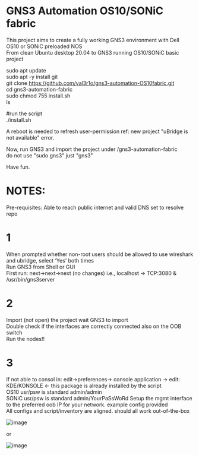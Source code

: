 # GNS3 Automation OS10/SONiC fabric

This project aims to create a fully working GNS3 environment with Dell OS10 or SONiC preloaded NOS </br>
From clean Ubuntu desktop 20.04 to GNS3 running OS10/SONiC basic project</br>

sudo apt update</br>
sudo apt -y install git<br>
git clone https://github.com/val3r1o/gns3-automation-OS10fabric.git <br>
cd gns3-automation-fabric <br>
sudo chmod 755 install.sh <br>
ls </br>

#run the script</br>
./install.sh

A reboot is needed to refresh user-permission ref: new project "uBridge is not available" error.

Now, run GNS3 and import the project under /gns3-automation-fabric</br>
do not use "sudo gns3" just "gns3" 

Have fun.

# NOTES:
Pre-requisites: Able to reach public internet and valid DNS set to resolve repo </br>
# 1
When prompted whether non-root users should be allowed to use wireshark and ubridge, select ‘Yes’ both times</br>
Run GNS3 from Shell or GUI </br>
First run:  next->next->next (no changes) i.e., localhost -> TCP:3080 & /usr/bin/gns3server
# 2
Import (not open) the project wait GNS3 to import </br>
Double check if the interfaces are correctly connected also on the OOB switch </br>
Run the nodes!! 
# 3
If not able to consol in: edit->preferences-> console application -> edit: KDE/KONSOLE <- this package is already installed by the script</br>
OS10 usr/psw is standard admin/admin </br>
SONiC usr/psw is standard admin/YourPaSsWoRd
Setup the mgmt interface to the preferred oob IP for your network. example config provided </br>
All configs and script/inventory are aligned. should all work out-of-the-box




![image](https://user-images.githubusercontent.com/20860769/148770138-122bf4ab-c831-4e31-9f4a-26b94cd25755.png)

or

![image](https://user-images.githubusercontent.com/20860769/152649793-a94e6a17-c25e-4301-8653-88f60742bbb6.png)

